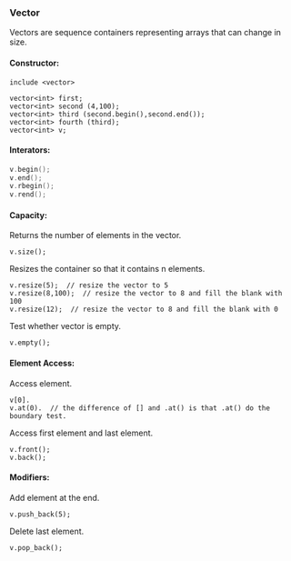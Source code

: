 ### Vector

Vectors are sequence containers representing arrays that can change in size.

#### Constructor:
```
include <vector>

vector<int> first;
vector<int> second (4,100);
vector<int> third (second.begin(),second.end());
vector<int> fourth (third);
vector<int> v;
```
#### Interators:  
```cpp
v.begin();
v.end();
v.rbegin();
v.rend();
```
#### Capacity:  
Returns the number of elements in the vector.
```
v.size();
```
Resizes the container so that it contains n elements.
```
v.resize(5);  // resize the vector to 5
v.resize(8,100);  // resize the vector to 8 and fill the blank with 100
v.resize(12);  // resize the vector to 8 and fill the blank with 0
```
Test whether vector is empty.
```
v.empty();
```
#### Element Access:
Access element.
```
v[0].
v.at(0).  // the difference of [] and .at() is that .at() do the boundary test.
```
Access first element and last element.
```
v.front();
v.back();
```
#### Modifiers:
Add element at the end.
```
v.push_back(5);
```
Delete last element.
```
v.pop_back();
```

